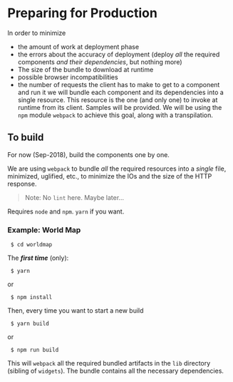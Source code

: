 # Preparing for Production
In order to minimize
- the amount of work at deployment phase
- the errors about the accuracy of deployment (deploy _all_ the required components _and their dependencies_, but nothing more)
- The size of the bundle to download at runtime
- possible browser incompatibilities
- the number of requests the client has to make to get to a component and run it
we will bundle each component and its dependencies into a single resource. This resource
is the one (and only one) to invoke at runtime from its client. Samples will be provided.
We will be using the `npm` module `webpack` to achieve this goal, along with a transpilation.


## To build
For now (Sep-2018), build the components one by one.

We are using `webpack` to bundle _all_ the required resources into a _single_ file, minimized, uglified, etc., to minimize
the IOs and the size of the HTTP response.

> Note: No `lint` here. Maybe later...

Requires `node` and `npm`. `yarn` if you want.

### Example: World Map
```
 $ cd worldmap
```
The _**first time**_ (only):
```
 $ yarn
```
or
```
 $ npm install
```

Then, every time you want to start a new build
```
 $ yarn build
```
or
```
 $ npm run build
```
This will `webpack` all the required bundled artifacts in the `lib` directory (sibling of `widgets`).
The bundle contains all the necessary dependencies.
